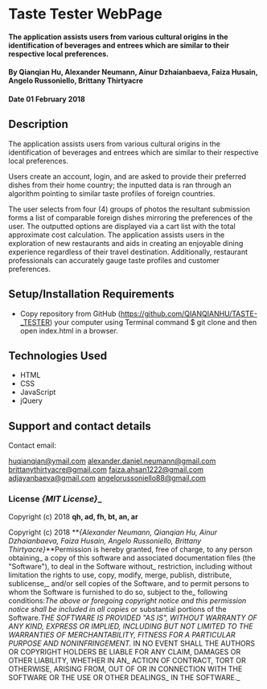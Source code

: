 # Taste Tester WebPage

####  The application assists users from various cultural origins in the identification of beverages and entrees which are similar to their respective local preferences.

#### By Qianqian Hu, Alexander Neumann, Ainur Dzhaianbaeva, Faiza Husain, Angelo Russoniello, Brittany Thirtyacre

#### Date 01 February 2018

## Description

The application assists users from various cultural origins in the identification of beverages and entrees which are similar to their respective local preferences.

Users create an account, login, and are asked to provide their preferred dishes from their home country; the inputted data is ran through an algorithm pointing to similar taste profiles of foreign countries.

The user selects from four (4) groups of photos the resultant submission forms a list of comparable foreign dishes mirroring the preferences of the user. The outputted options are displayed via a cart list with the total approximate cost calculation. The application assists users in the exploration of new restaurants and aids in creating an enjoyable dining experience regardless of their travel destination. Additionally, restaurant professionals can accurately gauge taste profiles and customer preferences.

## Setup/Installation Requirements

* Copy repository from GitHub (https://github.com/QIANQIANHU/TASTE-_TESTER) your computer using Terminal command $ git clone and then open index.html in a browser.


## Technologies Used

* HTML
* CSS
* JavaScript
* jQuery

## Support and contact details

Contact email:

  huqianqian@ymail.com
  alexander.daniel.neumann@gmail.com
  brittanythirtyacre@gmail.com
  faiza.ahsan1222@gmail.com
  adjayanbaeva@gmail.com
  angelorussoniello88@gmail.com

### License **_{MIT License}_**_

Copyright (c) 2018 **qh, ad, fh, bt, an, ar**

Copyright (c) 2018 **_{Alexander Neumann, Qianqian Hu, Ainur Dzhaianbaeva, Faiza Husain, Angelo Russoniello, Brittany Thirtyacre}_**Permission is hereby granted, free of charge, to any person obtaining_
a copy of this software and associated documentation files (the "Software"), to deal in the Software without_
restriction, including without limitation the rights to use, copy, modify, merge, publish, distribute, sublicense,_
and/or sell copies of the Software, and to permit persons to whom the Software is furnished to do so, subject to the_
following conditions:_The above or foregoing copyright notice and this permission notice shall be included in all copies_
or substantial portions of the Software.__THE SOFTWARE IS PROVIDED "AS IS", WITHOUT WARRANTY OF ANY KIND, EXPRESS OR IMPLIED,_
INCLUDING BUT NOT LIMITED TO THE WARRANTIES OF MERCHANTABILITY, FITNESS FOR A PARTICULAR PURPOSE AND NONINFRINGEMENT._
IN NO EVENT SHALL THE AUTHORS OR COPYRIGHT HOLDERS BE LIABLE FOR ANY CLAIM, DAMAGES OR OTHER LIABILITY, WHETHER IN AN_
ACTION OF CONTRACT, TORT OR OTHERWISE, ARISING FROM, OUT OF OR IN CONNECTION WITH THE SOFTWARE OR THE USE OR OTHER DEALINGS_
IN THE SOFTWARE._
